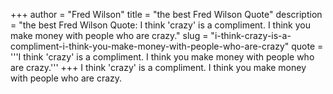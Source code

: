 +++
author = "Fred Wilson"
title = "the best Fred Wilson Quote"
description = "the best Fred Wilson Quote: I think 'crazy' is a compliment. I think you make money with people who are crazy."
slug = "i-think-crazy-is-a-compliment-i-think-you-make-money-with-people-who-are-crazy"
quote = '''I think 'crazy' is a compliment. I think you make money with people who are crazy.'''
+++
I think 'crazy' is a compliment. I think you make money with people who are crazy.
